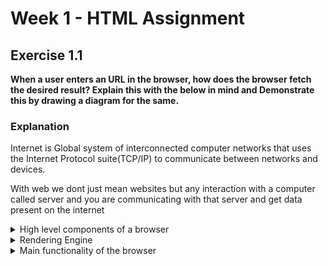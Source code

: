 
# Week 1 - HTML Assignment

## Exercise 1.1
**When a user enters an URL in the browser, how does the browser fetch the desired result? Explain this with the below in mind and Demonstrate this by drawing a diagram for the same.**

### Explanation

Internet is Global system of interconnected computer networks that uses the 
Internet Protocol suite(TCP/IP) to communicate between networks and devices.

With web we dont just mean websites but any interaction with a computer called
server and you are communicating with that server and get data present on the internet 


<details>
    <summary>High level components of a browser</summary>

    1. User Interface
    2. Browser engine (Server <-> Rendering engine)
    3. Rendering engine
    4. JS interpreter (chrome-V8, firefox-spidermonkey)
    5. Network
    6. Data storage (cookies and local storage)

[![Componentsbrowser-comp.png](https://i.postimg.cc/Y9mpCRZf/Componentsbrowser-comp.png)](https://postimg.cc/TLf8kVRp)

</details>


<details>
    <summary>Rendering Engine</summary>

<p>
    Rendering Engine reads HTML and constructs a DOM content tree made up of DOM nodes. Nodes can be images, text blocks, buttons, lists, etc. Render engine gets data from a server of the network. With the styling components (CSS), a new rendered tree called CSSOM is formed. Then DOM tree and CSSOM tree forms a render tree and it goes through a layout process where each node is positioned on the screen with coordinates. The rendered tree is then traversed with each node painted using the UI backend layer. When the parsing process is finished the browser will mark the document as interactive and allow us(the user) to interact with the nodes on the page.
</p>

<p>
    Different browsers use different render engines. Like Chrome and Opera uses Blink and Firefox uses Gecko.
</p>

Rendering Process:

1. Process HTML markup and build a DOM tree
2. Process CSS markup and build the CSSOM tree
3. Combine DOM and CSSOM into a render tree
4. Run layout on display of the render tree to compute the geometry of each node
5. Paint the individual nodes on the screen.

[![Funnelrender-engine.png](https://i.postimg.cc/QMh06DvW/Funnelrender-engine.png)](https://postimg.cc/nXS4zyFH)

</details>


<details>
    <summary>Main functionality of the browser</summary>

<p>
    Let's take the most common scenario that you are visiting a web page like youtube.com. So we open up our browser and enter https://www.youtube.com. Now on the backend side, any website needs to be stored somewhere from where anyone could access them with some URL links. So the data center servers works as a storage centers. Now when ever you request youtube.com, server returns some UI files (HTML, CSS, JS) and some client side processing files (JS) to your browser. Because browser in the end is just an interpreter which gets some source code and it can display it on the screen.
</p>

<p>
    But now the question is how does the servers know what data or web page are we requesting. So every webpage has its address, more commonly known as IP address. This IP address points to a location in the server. So to get this address, our browser contacts a DNS(Domain Name System) server. DNS is like a huge dictionary and has key-value pairs. Key as the domain name and value as an IP address. On request from the browser, this IP address is returned to the browser. Now the browser goes to server with this IP address via our router and TCP/IP (Trasmission Control Protocol/Internet Protocol). And how so ever the website is developed, processes takes place in server side and the result is returned to the browser. If the website has dynamic approaches, then an end-to-end encrypted connection is formed between client side and server side with https(Hypertext Transfer Protocol Secure).
</p>

<p>
    Lets take a deeper look into involved techs and what source code does a broswer gets from a server. Browser gets a combination of HTML CSS and JS. These are the three technologies involved into getting the screen what you see. HTML (Hypertext Markup Language) and it gives a web page a skeleton and is written in a standardized tags representing different components of a website. Like header, footer, images, sections, etc. Css (Cascading Style Sheet) gives the styles/looks to a webpage like colors, animations, margin, padding, etc. And then comes JS (JavaScript) which brings in all the logic to the UI and all the dynamic mobility of code. For eg. events like onclick drop-downs, generating product cards on e-commerce webpages, etc. Now if the page is generated dynamically on the server side, then there need to be some code that runs on the server side. This is done by the techs like NodeJs, PHP, etc. There are some frameworks like ReactJs, VueJs, AngularJs, which makes parsing incoming requests easier and you get a finished parsed data. There are also some new techs for real time communication where you dont have request-response but server actively push a new message to the client so client never sent a request but gets new data anyways through a tech named WebSockets.
</p>

Browsing Process:

1. Browser reuest DNS server for URLs' IP address
2. DNS returns browser an IP address
3. Browser requests network/server for files present on IP address
4. Server returns browser with the HTML, CSS and JS files
5. Rendering engine and JS interpreter displays webpage on the display area of browser

[![Componentsbrowser-func.png](https://i.postimg.cc/9FnQcFcy/Componentsbrowser-func.png)](https://postimg.cc/hfVBrnzG)

</details>



<!-- Let's take the most common scenario that you are visiting a web page like 
youtube.com. So we open up our browser and enter https://www.youtube.com. 
Now on the backend side, any website needs to be stored somewhere from where 
anyone could access them with some URL links. So the data center servers works 
as a storage centers. Now when ever you request youtube.com, server returns 
some UI files (HTML, CSS, JS) and some client side processing files (JS) to your browser. Because 
browser in the end is just an interpreter which gets some source code and it 
can display it on the screen.


But now the question is how does the servers know what data or web page are we
requesting. So every webpage has its address, more commonly known as IP address. 
This IP address points to a location in the server. So to get this address, our 
browser contacts a DNS(Domain Name System) server. DNS is like a huge dictionary 
and has key-value pairs. Key as the domain name and value as an IP address. On 
request from the browser, this IP address is returned to the browser.
Now the browser goes to server with this IP address via our router and TCP/IP 
(Trasmission Control Protocol/Internet Protocol). And how so ever the website is 
developed, processes takes place in server side and the result is returned to the 
browser. If the website has dynamic approaches, then an end-to-end encrypted connection is formed between 
client side and server side with https(Hypertext Transfer Protocol Secure).

Lets take a deeper look into involved techs and what source code does a broswer gets from a server.
Browser gets a combination of HTML CSS and JS. These are the three technologies 
involved into getting the screen what you see. HTML (Hypertext Markup Language) and 
it gives a web page a skeleton and is written in a standardized tags representing different
components of a website. Like header, footer, images, sections, etc. Css 
(Cascading Style Sheet) gives the styles/looks to a webpage like colors, animations, margin, padding, etc.
And then comes JS (JavaScript) which brings in all the logic to the UI and all the dynamic mobility of code.
For eg. events like onclick, drop-downs, generating product cards on e-commerce webpages, etc.
Now if the page is generated dynamically on the server side, then there need to be some code that runs on the server side. 
This is done by the techs like NodeJs, PHP, etc. There are some frameworks like ReactJs, VueJs, AngularJs, which 
makes parsing incoming requests easier and you get a finished parsed data. 
There are also some new techs for real time communication where you dont have request-response 
but server actively push a new message to the client so client never sent a request but gets 
new data anyways through a tech named WebSockets. -->